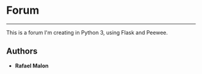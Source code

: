 # Forum
---
This is a forum I'm creating in Python 3, using Flask and Peewee.

## Authors
- **Rafael Malon**